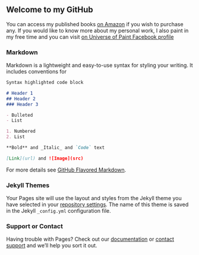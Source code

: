 ## Welcome to my GitHub

You can access my published books [on Amazon](https://www.amazon.co.uk/Emilia-Tarah-Roberts/e/B081Z7TG6Q/ref=dp_byline_cont_pop_book_1) if you wish to purchase any.
If you would like to know more about my personal work, I also paint in my free time and you can visit [on Universe of Paint Facebook profile](https://www.facebook.com/universeofpaint.ltd)

### Markdown

Markdown is a lightweight and easy-to-use syntax for styling your writing. It includes conventions for

```markdown
Syntax highlighted code block

# Header 1
## Header 2
### Header 3

- Bulleted
- List

1. Numbered
2. List

**Bold** and _Italic_ and `Code` text

[Link](url) and ![Image](src)
```

For more details see [GitHub Flavored Markdown](https://guides.github.com/features/mastering-markdown/).

### Jekyll Themes

Your Pages site will use the layout and styles from the Jekyll theme you have selected in your [repository settings](https://github.com/EmaGusic/EmaGusic.github.io/settings/pages). The name of this theme is saved in the Jekyll `_config.yml` configuration file.

### Support or Contact

Having trouble with Pages? Check out our [documentation](https://docs.github.com/categories/github-pages-basics/) or [contact support](https://support.github.com/contact) and we’ll help you sort it out.
